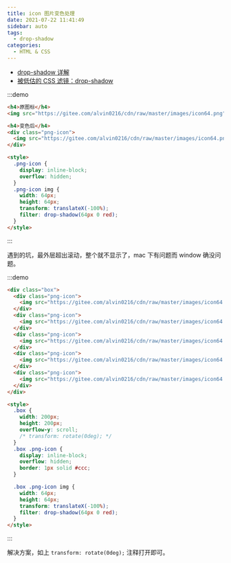 ```yaml
---
title: icon 图片变色处理
date: 2021-07-22 11:41:49
sidebar: auto
tags:
  - drop-shadow
categories:
  - HTML & CSS
---
```


- [drop-shadow 详解](https://blog.csdn.net/csdn_yudong/article/details/79364638)
- [被低估的 CSS 滤镜：drop-shadow](https://zhuanlan.zhihu.com/p/195792157)

:::demo

```html
<h4>原图标</h4>
<img src="https://gitee.com/alvin0216/cdn/raw/master/images/icon64.png" />

<h4>变色后</h4>
<div class="png-icon">
  <img src="https://gitee.com/alvin0216/cdn/raw/master/images/icon64.png" />
</div>

<style>
  .png-icon {
    display: inline-block;
    overflow: hidden;
  }
  .png-icon img {
    width: 64px;
    height: 64px;
    transform: translateX(-100%);
    filter: drop-shadow(64px 0 red);
  }
</style>
```

:::

遇到的坑，最外层超出滚动，整个就不显示了，mac 下有问题而 window 确没问题。

:::demo

```html
<div class="box">
  <div class="png-icon">
    <img src="https://gitee.com/alvin0216/cdn/raw/master/images/icon64.png" />
  </div>
  <div class="png-icon">
    <img src="https://gitee.com/alvin0216/cdn/raw/master/images/icon64.png" />
  </div>
  <div class="png-icon">
    <img src="https://gitee.com/alvin0216/cdn/raw/master/images/icon64.png" />
  </div>
  <div class="png-icon">
    <img src="https://gitee.com/alvin0216/cdn/raw/master/images/icon64.png" />
  </div>
  <div class="png-icon">
    <img src="https://gitee.com/alvin0216/cdn/raw/master/images/icon64.png" />
  </div>
</div>

<style>
  .box {
    width: 200px;
    height: 200px;
    overflow-y: scroll;
    /* transform: rotate(0deg); */
  }
  .box .png-icon {
    display: inline-block;
    overflow: hidden;
    border: 1px solid #ccc;
  }

  .box .png-icon img {
    width: 64px;
    height: 64px;
    transform: translateX(-100%);
    filter: drop-shadow(64px 0 red);
  }
</style>
```

:::

解决方案，如上 `transform: rotate(0deg);` 注释打开即可。
